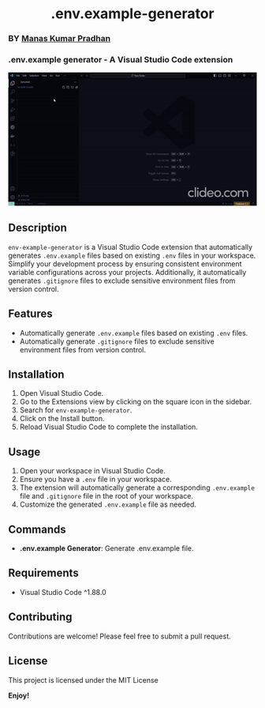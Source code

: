 <h1 align="center">.env.example-generator</h1>

### BY [Manas Kumar Pradhan](https://twitter.com/pkmanas22)

### .env.example generator - A Visual Studio Code extension

![Usage](images/usage.gif)
## Description

`env-example-generator` is a Visual Studio Code extension that automatically generates `.env.example` files based on existing `.env` files in your workspace. Simplify your development process by ensuring consistent environment variable configurations across your projects. Additionally, it automatically generates `.gitignore` files to exclude sensitive environment files from version control.

## Features

- Automatically generate `.env.example` files based on existing `.env` files.
- Automatically generate `.gitignore` files to exclude sensitive environment files from version control.

## Installation

1. Open Visual Studio Code.
2. Go to the Extensions view by clicking on the square icon in the sidebar.
3. Search for `env-example-generator`.
4. Click on the Install button.
5. Reload Visual Studio Code to complete the installation.

## Usage

1. Open your workspace in Visual Studio Code.
2. Ensure you have a `.env` file in your workspace.
3. The extension will automatically generate a corresponding `.env.example` file and `.gitignore` file in the root of your workspace.
4. Customize the generated `.env.example` file as needed.

## Commands

- **.env.example Generator**: Generate .env.example file.

## Requirements

- Visual Studio Code ^1.88.0

## Contributing

Contributions are welcome! Please feel free to submit a pull request.

## License

This project is licensed under the MIT License 


**Enjoy!**

